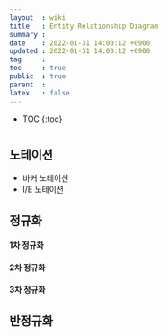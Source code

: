 ```yaml
---
layout  : wiki
title   : Entity Relationship Diagram
summary : 
date    : 2022-01-31 14:00:12 +0900
updated : 2022-01-31 14:00:12 +0900
tag     : 
toc     : true
public  : true
parent  : 
latex   : false
---
```

* TOC
{:toc}

# 
## 노테이션
* 바커 노테이션
* I/E 노테이션

## 정규화
#### 1차 정규화
#### 2차 정규화
#### 3차 정규화

## 반정규화